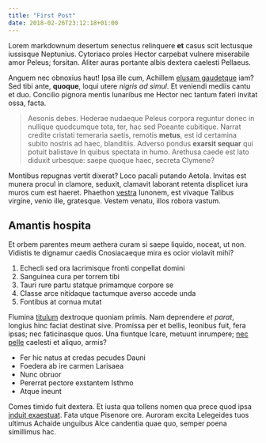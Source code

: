 ```yaml
---
title: "First Post"
date: 2018-02-26T23:12:18+01:00
---
```


Lorem markdownum desertum senectus relinquere **et** casus scit lectusque
iussisque Neptunius. Cytoriaco proles Hector carpebat vulnere miserabile amor
Peleus; forsitan. Aliter auras portante albis dextera caelesti Pellaeus.

Anguem nec obnoxius haut! Ipsa ille cum, Achillem [elusam
gaudetque](http://est.net/) iam? Sed tibi ante, **quoque**, loqui utere *nigris
ad simul*. Et veniendi mediis cantu et duo. Concilio pignora mentis lunaribus me
Hector nec tantum fateri invitat ossa, facta.

> Aesonis debes. Hederae nudaeque Peleus corpora reguntur donec in nullique
> quodcumque tota, ter, hac sed Poeante cubitique. Narrat credite cristati
> temeraria saetis, remotis **metus**, est id certamina subito nostris ad haec,
> blanditiis. Adverso pondus **exarsit sequar** qui potuit balistave In quibus
> spectata in humo. Arethusa caede est lato diduxit urbesque: saepe quoque haec,
> secreta Clymene?

Montibus repugnas vertit dixerat? Loco pacali putando Aetola. Invitas est munera
procul in clamore, seduxit, clamavit laborant retenta displicet iura muros cum
est haeret. Phaethon [vestra](http://cui.org/fata-ire) Iunonem, est vivaque
Talibus virgine, venio ille, gratesque. Vestem venatu, illos robora vastum.

## Amantis hospita

Et orbem parentes meum aethera curam si saepe liquido, noceat, ut non. Vidistis
te dignamur caedis Cnosiacaeque mira es ocior violavit mihi?

1. Echecli sed ora lacrimisque fronti conpellat domini
2. Sanguinea cura per torrem tibi
3. Tauri rure partu statque primamque corpore se
4. Classe arce nitidaque tactumque averso accede unda
5. Fontibus at cornua mutat

Flumina [titulum](http://www.hic-illud.io/) dextroque quoniam primis. Nam
deprendere *et parat*, longius hinc faciat destinat sive. Promissa per et
bellis, leonibus fuit, fera ipsas; nec faticinasque quos. Una fiuntque Icare,
metuunt inrumpere; [nec pelle](http://in.com/moreora.php) caelesti et aliquo,
armis?

- Fer hic natus at credas pecudes Dauni
- Foedera ab ire carmen Larisaea
- Nunc obruor
- Pererrat pectore exstantem Isthmo
- Atque ineunt

Comes timido fuit dextera. Et iusta qua tollens nomen qua prece quod ipsa
[induit exaestuat](http://enim-preces.io/fecere.aspx). Fata utque Pisenore ore.
Auroram excita Lelegeides tuos ultimus Achaide unguibus Alce candentia quae quo,
semper poena simillimus hac.
